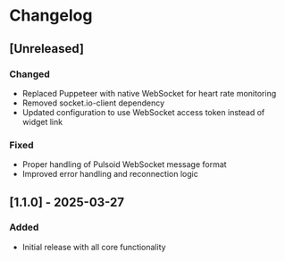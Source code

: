 # Changelog

## [Unreleased]
### Changed
- Replaced Puppeteer with native WebSocket for heart rate monitoring
- Removed socket.io-client dependency
- Updated configuration to use WebSocket access token instead of widget link

### Fixed
- Proper handling of Pulsoid WebSocket message format
- Improved error handling and reconnection logic

## [1.1.0] - 2025-03-27
### Added
- Initial release with all core functionality